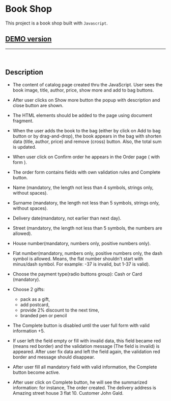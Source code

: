 # Book Shop

This project is a book shop built with `Javascript`.

## [DEMO version](https://dafen173.github.io/book-shop/)

<hr>
<br>

## Description

+ The content of catalog page created thru the JavaScript. User sees the book image, title, author, price, show more and add to bag buttons.

+ After user clicks on Show more button the popup with description and close button are shown.

+ The HTML elements should be added to the page using document fragment.

+ When the user adds the book to the bag (either by click on Add to bag button or by drag-and-drop), the book appears in the bag with shorten data (title, author, price) and remove (cross) button. Also, the total sum is updated.

+ When user click on Confirm order he appears in the Order page ( with form ).

+ The order form contains fields with own validation rules and Complete button.

+ Name (mandatory, the length not less than 4 symbols, strings only, without spaces).

+ Surname (mandatory, the length not less than 5 symbols, strings only, without spaces).

+ Delivery date(mandatory, not earlier than next day).

+ Street (mandatory, the length not less than 5 symbols, the numbers are allowed).

+ House number(mandatory, numbers only, positive numbers only).

+ Flat number(mandatory, numbers only, positive numbers only, the dash symbol is allowed. Means, the flat number shouldn't start with minus/dash symbol. For example: -37 is invalid, but 1-37 is valid).

+ Choose the payment type(radio buttons group): Cash or Card (mandatory).

+ Choose 2 gifts:
  - pack as a gift,
  - add postcard,
  - provide 2% discount to the next time,
  - branded pen or pencil

+ The Complete button is disabled until the user full form with valid information +5.

+ If user left the field empty or fill with invalid data, this field became red (means red border) and the validation message (The field is invalid) is appeared. After user fix data and left the field again, the validation red border and message should disappear.

+ After user fill all mandatory field with valid information, the Complete button become active.

+ After user click on Complete button, he will see the summarized information: for instance, The order created. The delivery address is Amazing street house 3 flat 10. Customer John Gald.
